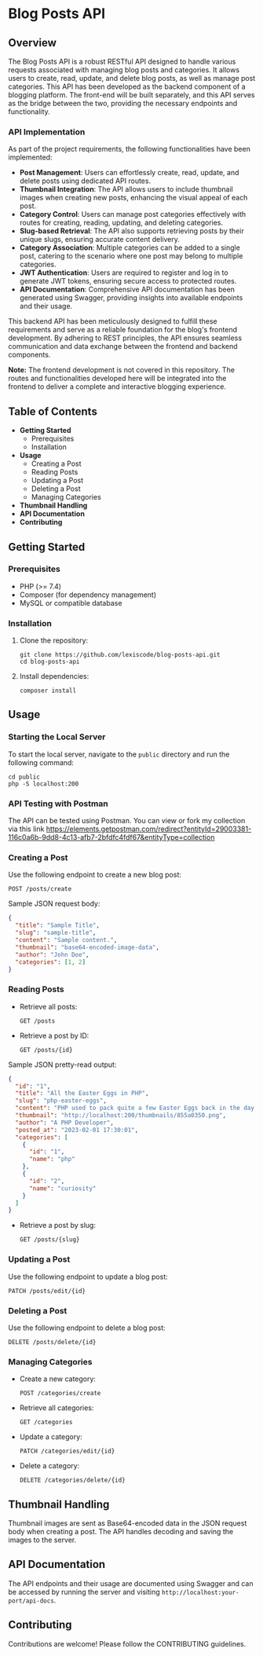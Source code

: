 # Blog Posts API

## Overview
The Blog Posts API is a robust RESTful API designed to handle various requests associated with managing blog posts and categories. It allows users to create, read, update, and delete blog posts, as well as manage post categories. This API has been developed as the backend component of a blogging platform. The front-end will be built separately, and this API serves as the bridge between the two, providing the necessary endpoints and functionality.

### API Implementation
As part of the project requirements, the following functionalities have been implemented:

- **Post Management**: Users can effortlessly create, read, update, and delete posts using dedicated API routes.
- **Thumbnail Integration**: The API allows users to include thumbnail images when creating new posts, enhancing the visual appeal of each post.
- **Category Control**: Users can manage post categories effectively with routes for creating, reading, updating, and deleting categories.
- **Slug-based Retrieval**: The API also supports retrieving posts by their unique slugs, ensuring accurate content delivery.
- **Category Association**: Multiple categories can be added to a single post, catering to the scenario where one post may belong to multiple categories.
- **JWT Authentication**: Users are required to register and log in to generate JWT tokens, ensuring secure access to protected routes.
- **API Documentation**: Comprehensive API documentation has been generated using Swagger, providing insights into available endpoints and their usage.

This backend API has been meticulously designed to fulfill these requirements and serve as a reliable foundation for the blog's frontend development. By adhering to REST principles, the API ensures seamless communication and data exchange between the frontend and backend components.

**Note:** The frontend development is not covered in this repository. The routes and functionalities developed here will be integrated into the frontend to deliver a complete and interactive blogging experience.

## Table of Contents
- **Getting Started**
  - Prerequisites
  - Installation
- **Usage**
  - Creating a Post
  - Reading Posts
  - Updating a Post
  - Deleting a Post
  - Managing Categories
- **Thumbnail Handling**
- **API Documentation**
- **Contributing**

## Getting Started

### Prerequisites
- PHP (>= 7.4)
- Composer (for dependency management)
- MySQL or compatible database

### Installation
1. Clone the repository:
   ```
   git clone https://github.com/lexiscode/blog-posts-api.git
   cd blog-posts-api
   ```

2. Install dependencies:
   ```
   composer install
   ```

## Usage

### Starting the Local Server
To start the local server, navigate to the `public` directory and run the following command:
```
cd public
php -S localhost:200
```

### API Testing with Postman
The API can be tested using Postman. You can view or fork my collection via this link https://elements.getpostman.com/redirect?entityId=29003381-116c0a6b-9dd8-4c13-afb7-2bfdfc4fdf67&entityType=collection 

### Creating a Post
Use the following endpoint to create a new blog post:
```
POST /posts/create
```

Sample JSON request body:
```json
{
  "title": "Sample Title",
  "slug": "sample-title",
  "content": "Sample content.",
  "thumbnail": "base64-encoded-image-data",
  "author": "John Doe",
  "categories": [1, 2]
}

```

### Reading Posts
- Retrieve all posts:
  ```
  GET /posts
  ```

- Retrieve a post by ID:
  ```
  GET /posts/{id}
  ```

Sample JSON pretty-read output:

```json
{
  "id": "1",
  "title": "All the Easter Eggs in PHP",
  "slug": "php-easter-eggs",
  "content": "PHP used to pack quite a few Easter Eggs back in the day. Until PHP 5.5, calling a URL with a special string returned various bits of PHP information and images such as the PHP logo, credits, Zend Engine logo, and a quirky PHP Easter Egg logo.",
  "thumbnail": "http://localhost:200/thumbnails/855a0350.png",
  "author": "A PHP Developer",
  "posted_at": "2023-02-01 17:30:01",
  "categories": [
    {
      "id": "1",
      "name": "php"
    },
    {
      "id": "2",
      "name": "curiosity"
    }
  ]
}

```

- Retrieve a post by slug:
  ```
  GET /posts/{slug}
  ```

### Updating a Post
Use the following endpoint to update a blog post:
```
PATCH /posts/edit/{id}
```

### Deleting a Post
Use the following endpoint to delete a blog post:
```
DELETE /posts/delete/{id}
```

### Managing Categories
- Create a new category:
  ```
  POST /categories/create
  ```

- Retrieve all categories:
  ```
  GET /categories
  ```

- Update a category:
  ```
  PATCH /categories/edit/{id}
  ```

- Delete a category:
  ```
  DELETE /categories/delete/{id}
  ```

## Thumbnail Handling
Thumbnail images are sent as Base64-encoded data in the JSON request body when creating a post. The API handles decoding and saving the images to the server.

## API Documentation
The API endpoints and their usage are documented using Swagger and can be accessed by running the server and visiting `http://localhost:your-port/api-docs`.

## Contributing
Contributions are welcome! Please follow the CONTRIBUTING guidelines.




